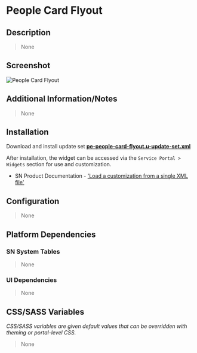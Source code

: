 # People Card Flyout

## Description

> None

## Screenshot

![People Card Flyout](https://raw.githubusercontent.com/platform-experience/serviceportal-widget-library/master/src/pe-people-card-flyout/images/pe-people-card-flyout.png)

## Additional Information/Notes

> None

## Installation

Download and install update set **[pe-people-card-flyout.u-update-set.xml](https://github.com/platform-experience/serviceportal-widget-library/blob/master/src/pe-people-card-flyout/pe-people-card-flyout.u-update-set.xml)**

After installation, the widget can be accessed via the `Service Portal > Widgets` section for use and customization.

* SN Product Documentation - ['Load a customization from a single XML file'](https://docs.servicenow.com/bundle/kingston-application-development/page/build/system-update-sets/task/t_SaveAnUpdateSetAsAnXMLFile.html)

## Configuration

> None

## Platform Dependencies

### SN System Tables

> None

### UI Dependencies

> None

## CSS/SASS Variables

_CSS/SASS variables are given default values that can be overridden with theming or portal-level CSS._

> None
